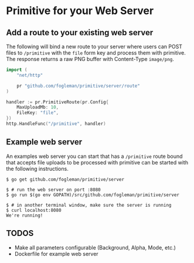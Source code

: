 # Primitive for your Web Server

## Add a route to your existing web server

The following will bind a new route to your server where users can
POST files to `/primitive` with the `file` form key and process them with
primitive. The response returns a raw PNG buffer with Content-Type `image/png`.

```go
import (
	"net/http"

	pr "github.com/fogleman/primitive/server/route"
)

handler := pr.PrimitiveRoute(pr.Config{
	MaxUploadMb: 10,
	FileKey: "file",
})
http.HandleFunc("/primitive", handler)
```

## Example web server

An examples web server you can start that has a `/primitive` route
bound that accepts file uploads to be processed with primitive
can be started with the following instructions.

```
$ go get github.com/fogleman/primitive/server

$ # run the web server on port :8080
$ go run $(go env GOPATH)/src/github.com/fogleman/primitive/server

$ # in another terminal window, make sure the server is running
$ curl localhost:8080
We're running!
```

## TODOS

- Make all parameters configurable (Background, Alpha, Mode, etc.)
- Dockerfile for example web server